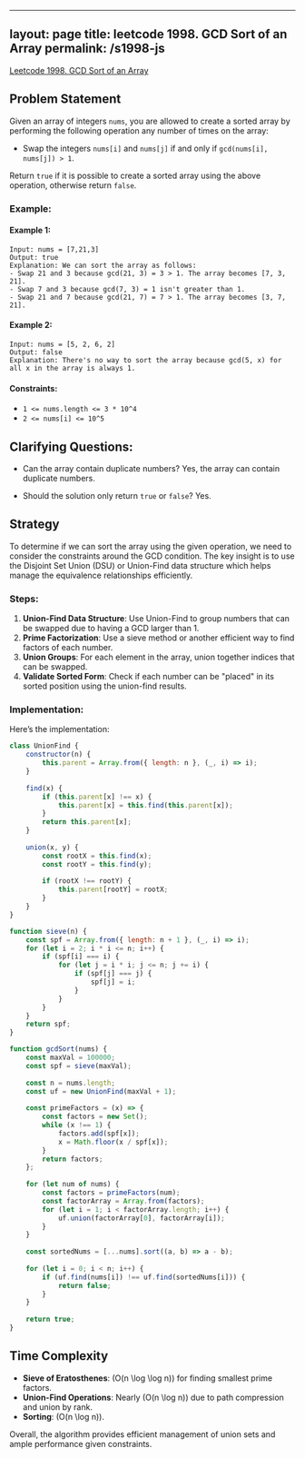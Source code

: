 
---
layout: page
title: leetcode 1998. GCD Sort of an Array
permalink: /s1998-js
---
[Leetcode 1998. GCD Sort of an Array](https://algoadvance.github.io/algoadvance/l1998)
## Problem Statement

Given an array of integers `nums`, you are allowed to create a sorted array by performing the following operation any number of times on the array:
- Swap the integers `nums[i]` and `nums[j]` if and only if `gcd(nums[i], nums[j]) > 1`.

Return `true` if it is possible to create a sorted array using the above operation, otherwise return `false`.

### Example:

#### Example 1:
```
Input: nums = [7,21,3]
Output: true
Explanation: We can sort the array as follows:
- Swap 21 and 3 because gcd(21, 3) = 3 > 1. The array becomes [7, 3, 21].
- Swap 7 and 3 because gcd(7, 3) = 1 isn't greater than 1.
- Swap 21 and 7 because gcd(21, 7) = 7 > 1. The array becomes [3, 7, 21].
```

#### Example 2:
```
Input: nums = [5, 2, 6, 2]
Output: false
Explanation: There's no way to sort the array because gcd(5, x) for all x in the array is always 1.
```

#### Constraints:
- `1 <= nums.length <= 3 * 10^4`
- `2 <= nums[i] <= 10^5`

## Clarifying Questions:
- Can the array contain duplicate numbers?
  Yes, the array can contain duplicate numbers.
  
- Should the solution only return `true` or `false`?
  Yes.

## Strategy

To determine if we can sort the array using the given operation, we need to consider the constraints around the GCD condition. The key insight is to use the Disjoint Set Union (DSU) or Union-Find data structure which helps manage the equivalence relationships efficiently.

### Steps:
1. **Union-Find Data Structure**: Use Union-Find to group numbers that can be swapped due to having a GCD larger than 1.
2. **Prime Factorization**: Use a sieve method or another efficient way to find factors of each number.
3. **Union Groups**: For each element in the array, union together indices that can be swapped.
4. **Validate Sorted Form**: Check if each number can be "placed" in its sorted position using the union-find results.

### Implementation:

Here’s the implementation:

```javascript
class UnionFind {
    constructor(n) {
        this.parent = Array.from({ length: n }, (_, i) => i);
    }
    
    find(x) {
        if (this.parent[x] !== x) {
            this.parent[x] = this.find(this.parent[x]);
        }
        return this.parent[x];
    }
    
    union(x, y) {
        const rootX = this.find(x);
        const rootY = this.find(y);
        
        if (rootX !== rootY) {
            this.parent[rootY] = rootX;
        }
    }
}

function sieve(n) {
    const spf = Array.from({ length: n + 1 }, (_, i) => i);
    for (let i = 2; i * i <= n; i++) {
        if (spf[i] === i) {
            for (let j = i * i; j <= n; j += i) {
                if (spf[j] === j) {
                    spf[j] = i;
                }
            }
        }
    }
    return spf;
}

function gcdSort(nums) {
    const maxVal = 100000;
    const spf = sieve(maxVal);
    
    const n = nums.length;
    const uf = new UnionFind(maxVal + 1);
    
    const primeFactors = (x) => {
        const factors = new Set();
        while (x !== 1) {
            factors.add(spf[x]);
            x = Math.floor(x / spf[x]);
        }
        return factors;
    };
    
    for (let num of nums) {
        const factors = primeFactors(num);
        const factorArray = Array.from(factors);
        for (let i = 1; i < factorArray.length; i++) {
            uf.union(factorArray[0], factorArray[i]);
        }
    }
    
    const sortedNums = [...nums].sort((a, b) => a - b);
    
    for (let i = 0; i < n; i++) {
        if (uf.find(nums[i]) !== uf.find(sortedNums[i])) {
            return false;
        }
    }
    
    return true;
}
```

## Time Complexity
- **Sieve of Eratosthenes**: \(O(n \log \log n)\) for finding smallest prime factors.
- **Union-Find Operations**: Nearly \(O(n \log n)\) due to path compression and union by rank.
- **Sorting**: \(O(n \log n)\).

Overall, the algorithm provides efficient management of union sets and ample performance given constraints.